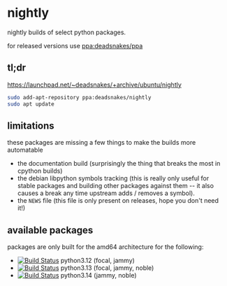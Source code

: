 nightly
=======

nightly builds of select python packages.

for released versions use
[ppa:deadsnakes/ppa](https://launchpad.net/~deadsnakes/+archive/ubuntu/ppa)

## tl;dr

https://launchpad.net/~deadsnakes/+archive/ubuntu/nightly

```bash
sudo add-apt-repository ppa:deadsnakes/nightly
sudo apt update
```

## limitations

these packages are missing a few things to make the builds more automatable

- the documentation build (surprisingly the thing that breaks the most in
  cpython builds)
- the debian libpython symbols tracking (this is really only useful for stable
  packages and building other packages against them -- it also causes a break
  any time upstream adds / removes a symbol).
- the `NEWS` file (this file is only present on releases, hope you don't need
  it!)

## available packages

packages are only built for the amd64 architecture for the following:
- [![Build Status](https://github.com/deadsnakes/python3.12-nightly/actions/workflows/main.yml/badge.svg)](https://github.com/deadsnakes/python3.12-nightly/actions/workflows/main.yml) python3.12 (focal, jammy)
- [![Build Status](https://github.com/deadsnakes/py3.13/actions/workflows/main.yml/badge.svg)](https://github.com/deadsnakes/py3.13/actions/workflows/main.yml) python3.13 (focal, jammy, noble)
- [![Build Status](https://github.com/deadsnakes/python3.14-nightly/actions/workflows/main.yml/badge.svg)](https://github.com/deadsnakes/python3.14-nightly/actions/workflows/main.yml) python3.14 (jammy, noble)
